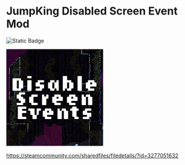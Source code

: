 # JumpKing Disabled Screen Event Mod

![Static Badge](https://img.shields.io/badge/Jump_King-Mod-61CE70?style=flat-square&labelColor=BA1313)

![thumbnail](./thumbnail.png)

https://steamcommunity.com/sharedfiles/filedetails/?id=3277051632
